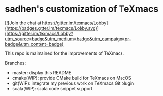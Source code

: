 # sadhen's customization of TeXmacs

[![Join the chat at https://gitter.im/texmacs/Lobby](https://badges.gitter.im/texmacs/Lobby.svg)](https://gitter.im/texmacs/Lobby?utm_source=badge&utm_medium=badge&utm_campaign=pr-badge&utm_content=badge)

This repo is maintained for the improvements of TeXmacs.

Branches:
+ master: display this README
+ cmake(WIP): provide CMake build for TeXmacs on MacOS
+ git(WIP): integrate my previous work on TeXmacs Git plugin
+ scala(WIP): scala code snippet support
